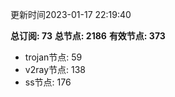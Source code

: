 更新时间2023-01-17 22:19:40

**总订阅: 73**
**总节点: 2186**
**有效节点: 373**
- trojan节点: 59
- v2ray节点: 138
- ss节点: 176
